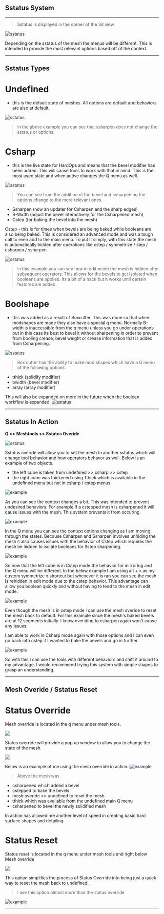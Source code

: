 ## Sstatus System
___

> Sstatus is displayed in the corner of the 3d view

![sstatus](img\sstatus\st_1.png)

Depending on the sstatus of the mesh the menus will be different. This is intended
to provide the most relevant options based off of the context.

____

## Sstatus Types

# Undefined
- this is the default state of meshes. All options are default and behaviors are also at default.

![sstatus](img\sstatus\st_8.gif)
> In the above example you can see that ssharpen does not change the sstatus or options.

# Csharp
 - this is the live state for HardOps and means that the bevel modifier has been added.
This will cause tools to work with that in mind. This is the most used state and when active
changes the Q menu as well.

![sstatus](img\sstatus\st_10.gif)
> You can see from the addition of the bevel and csharpening the options change to the more relevant ones.

- Ssharpen (now an updater for Csharpen and the sharp edges)
- B-Width (adjust the bevel interactively for the Csharpened mesh)
- Cstep (for baking the bevel into the mesh)

Cstep - this is for times when bevels are being baked while booleans are also being baked. This
is considered an advanced mode and was a tough call to even add to the main menu. To put it simply,
with this state the mesh is automatically hidden after operations like cstep / symmetrize / step / csharpen / ssharpen.

![sstatus](img\sstatus\st_11.gif)
> In this example you can see how in edit mode the mesh is hidden after subsequent operators. This allows for the bevels to get isolated when booleans are applied. Its a bit of a hack but it works until certain features are added.

# Boolshape
 - this was added as a result of Boxcutter. This was done so that when
modshapes are made they also have a special q menu. Normally B-width is inaccessible
from the q menu unless you go under operations but in this case its best to bevel
it without sharpening in order to prevent from booling crease, bevel weight or
crease information that is added from Csharpening.

![sstatus](img\sstatus\st_12.gif)
> Box cutter has the ability to make mod shapes which have a Q menu of the following options.
- tthick (solidify modifier)
- bwidth (bevel modifier)
- array (array modifier)

This will also be expanded on more in the future when the boolean workflow is expanded.
![sstatus](img\sstatus\st_13.gif)

____

## Sstatus In Action


**Q >> Meshtools >> Sstatus Overide**

![sstatus](img\sstatus\st_2.png)

Sstatus overide will allow you to set the mesh to another sstatus which will
change tool behavior and how operators behavor as well. Below is an example of two
objects.

  - the left cube is taken from undefined >> csharp >> cstep
  - the right cube was thickened using Tthick which is available in the undefined
  menu but not in csharp / cstep menus


![example](img\sstatus\st_3.gif)

As you can see the context changes a bit. This was intended to prevent undesired behaviors.
For example if a cstepped mesh is csharpened it will cause issues with the mesh. This system
prevents it from occuring.

![example](img\sstatus\st_4.gif)

In the Q menu you can see the context options changing as I am moving through the states.
Because Csharpen and Ssharpen involves unhiding the mesh it also causes issues with
the behavior of Cstep which requires the mesh be hidden to isolate booleans for Sstep
sharpening.

![example](img\sstatus\st_5.gif)

So now that the left cube is in Cstep mode the behavior for mirroring and the Q menu will be different.
In the below example I am using alt + x as my custom symmetrize x shortcut but whenever it is ran you
can see the mesh is rehidden in edit mode due to the cstep behavior. This advantage can allow you boolean
quickly and without having to tend to the mesh in edit mode.

![example](img\sstatus\st_6.gif)

Even though the mesh is in cstep mode I can use the mesh overide to reset the mesh
back to default. For this example since the mesh's baked bevels are at 12 segments
initially. I know overiding to csharpen again won't cause any issues.

I am able to work in Csharp mode again with those options and I can even go back
into cstep if I wanted to bake the bevels and go in further.

![example](img\sstatus\st_7.gif)

So with this I can use the tools with different behaviors and shift it around to my advantage.
I would recommend trying this system with simple shapes to grasp an understanding.
____

## Mesh Overide / Sstatus Reset

# Status Override
Mesh override is located in the q menu under mesh tools.

![](img\sstatus\st_15.png)

Status override will provide a pop up window to allow you to change the state of the mesh.

![](img\sstatus\st_14.png)

Below is an example of me using the mesh override in action.
![example](img\sstatus\st_16.gif)

> Above the mesh was
- csharpened which added a bevel
- cstepped to bake the bevels
- mesh overide >> undefined to reset the mesh
- tthick which was available from the undefined main Q menu
- csharpened to bevel the newly solidified mesh

In action has allowed me another level of speed in creating basic hard surface
shapes and detailing.

# Status Reset

Status reset is located in the q menu under mesh tools and right below Mesh override

![](img\sstatus\st_15.png)

This option simplifies the process of Status Override into being just a quick way to reset the mesh back to undefined.

> I use this option almost more than the status override

![example](img\sstatus\st_17.gif)
___
